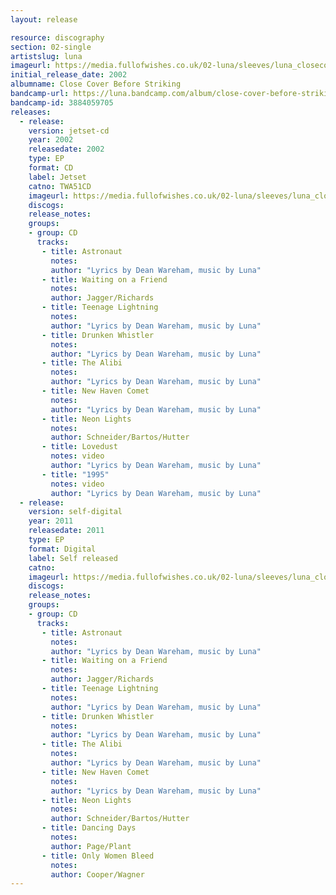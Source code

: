 ```yaml
---
layout: release

resource: discography
section: 02-single
artistslug: luna
imageurl: https://media.fullofwishes.co.uk/02-luna/sleeves/luna_closecoverbeforestriking.jpg
initial_release_date: 2002
albumname: Close Cover Before Striking
bandcamp-url: https://luna.bandcamp.com/album/close-cover-before-striking
bandcamp-id: 3884059705
releases:
  - release:
    version: jetset-cd
    year: 2002
    releasedate: 2002
    type: EP
    format: CD
    label: Jetset
    catno: TWA51CD
    imageurl: https://media.fullofwishes.co.uk/02-luna/sleeves/luna_closecoverbeforestriking.jpg
    discogs:
    release_notes:
    groups:
    - group: CD
      tracks:
       - title: Astronaut
         notes:
         author: "Lyrics by Dean Wareham, music by Luna"
       - title: Waiting on a Friend
         notes:
         author: Jagger/Richards
       - title: Teenage Lightning
         notes:
         author: "Lyrics by Dean Wareham, music by Luna"
       - title: Drunken Whistler
         notes:
         author: "Lyrics by Dean Wareham, music by Luna"
       - title: The Alibi
         notes:
         author: "Lyrics by Dean Wareham, music by Luna"
       - title: New Haven Comet
         notes:
         author: "Lyrics by Dean Wareham, music by Luna"
       - title: Neon Lights
         notes:
         author: Schneider/Bartos/Hutter
       - title: Lovedust
         notes: video
         author: "Lyrics by Dean Wareham, music by Luna"
       - title: "1995"
         notes: video
         author: "Lyrics by Dean Wareham, music by Luna"
  - release:
    version: self-digital
    year: 2011
    releasedate: 2011
    type: EP
    format: Digital
    label: Self released
    catno:
    imageurl: https://media.fullofwishes.co.uk/02-luna/sleeves/luna_closecoverbeforestriking.jpg
    discogs:
    release_notes:
    groups:
    - group: CD
      tracks:
       - title: Astronaut
         notes:
         author: "Lyrics by Dean Wareham, music by Luna"
       - title: Waiting on a Friend
         notes:
         author: Jagger/Richards
       - title: Teenage Lightning
         notes:
         author: "Lyrics by Dean Wareham, music by Luna"
       - title: Drunken Whistler
         notes:
         author: "Lyrics by Dean Wareham, music by Luna"
       - title: The Alibi
         notes:
         author: "Lyrics by Dean Wareham, music by Luna"
       - title: New Haven Comet
         notes:
         author: "Lyrics by Dean Wareham, music by Luna"
       - title: Neon Lights
         notes:
         author: Schneider/Bartos/Hutter
       - title: Dancing Days
         notes:
         author: Page/Plant
       - title: Only Women Bleed
         notes:
         author: Cooper/Wagner
---
```

